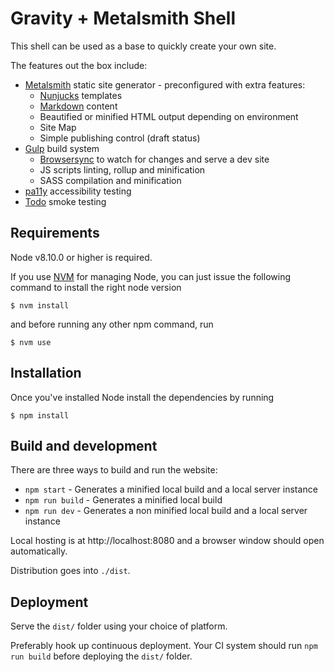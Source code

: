 # Gravity + Metalsmith Shell

This shell can be used as a base to quickly create your own site.

The features out the box include:
- [Metalsmith](https://metalsmith.io/) static site generator - preconfigured with extra features:
  - [Nunjucks](https://mozilla.github.io/nunjucks/) templates
  - [Markdown](https://en.wikipedia.org/wiki/Markdown) content
  - Beautified or minified HTML output depending on environment
  - Site Map
  - Simple publishing control (draft status)
- [Gulp](https://gulpjs.com/) build system
  - [Browsersync](https://www.browsersync.io/) to watch for changes and serve a dev site
  - JS scripts linting, rollup and minification
  - SASS compilation and minification
- [pa11y](http://pa11y.org/) accessibility testing
- [Todo]() smoke testing

## Requirements

Node v8.10.0 or higher is required.

If you use [NVM](https://github.com/creationix/nvm) for managing Node, you can just issue the following command to install the right node version

    $ nvm install

and before running any other npm command, run

    $ nvm use

## Installation

Once you've installed Node install the dependencies by running

    $ npm install

## Build and development

There are three ways to build and run the website:

- `npm start` - Generates a minified local build and a local server instance
- `npm run build` - Generates a minified local build
- `npm run dev` - Generates a non minified local build and a local server instance

Local hosting is at http://localhost:8080 and a browser window should open automatically.

Distribution goes into `./dist`.

## Deployment

Serve the `dist/` folder using your choice of platform.

Preferably hook up continuous deployment. Your CI system should run `npm run build` before deploying the `dist/` folder.
